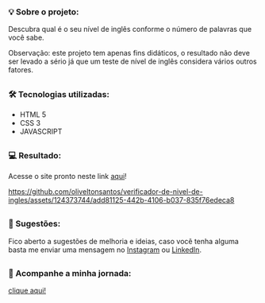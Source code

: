 ### 💡 Sobre o projeto:

Descubra qual é o seu nível de inglês conforme o número de palavras que você sabe.

Observação: este projeto tem apenas fins didáticos, o resultado não deve ser levado a sério já que um teste de nível de inglês considera vários outros fatores.

##

### 🛠 Tecnologias utilizadas:

- HTML 5
- CSS 3
- JAVASCRIPT

##

### 💻 Resultado:

Acesse o site pronto neste link [aqui](https://oliveltonsantos.github.io/verificador-de-nivel-de-ingles)!

https://github.com/oliveltonsantos/verificador-de-nivel-de-ingles/assets/124373744/add81125-442b-4106-b037-835f76edeca8

##

### 💬 Sugestões:

Fico aberto a sugestões de melhoria e ideias, caso você tenha alguma basta me enviar uma mensagem no [Instagram](https://www.instagram.com/navegandoemc0d1gos) ou [LinkedIn](https://www.linkedin.com/in/olivelton-santos).

##

### 📱 Acompanhe a minha jornada:

[clique aqui!](https://oliveltonsantos.github.io/card-links/)




